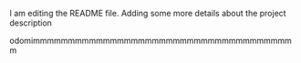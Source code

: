 I am editing the README file. Adding some more details about the project description

odomimmmmmmmmmmmmmmmmmmmmmmmmmmmmmmmmmmmmmm

